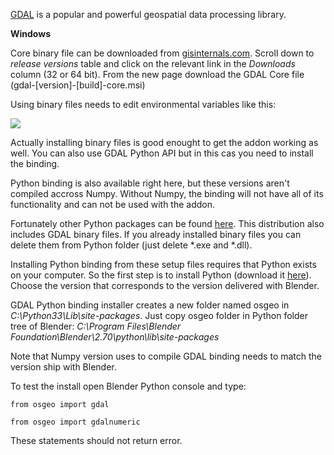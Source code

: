 [GDAL](http://gdal.org/) is a popular and powerful geospatial data processing library.

**Windows**

Core binary file can be downloaded from [gisinternals.com](http://www.gisinternals.com/sdk/). Scroll down to *release versions* table and click on the relevant link in the *Downloads* column (32 or 64 bit). From the new page download the GDAL Core file (gdal-[version]-[build]-core.msi)

Using binary files needs to edit environmental variables like this:

![](https://raw.githubusercontent.com/wiki/domlysz/blenderGIS/images/varEnvGDAL.jpg)

Actually installing binary files is good enought to get the addon working as well. You can also use GDAL Python API but in this cas you need to install the binding.

Python binding is also available right here, but these versions aren't compiled accross Numpy. Without Numpy, the binding will not have all of its functionality and can not be used with the addon.

Fortunately other Python packages can be found [here](http://www.lfd.uci.edu/~gohlke/pythonlibs/#gdal). This distribution also includes GDAL binary files. If you already installed binary files you can delete them from Python folder (just delete *.exe and *.dll).

Installing Python binding from these setup files requires that Python exists on your computer. So the first step is to install Python (download it [here](https://www.python.org/downloads/)). Choose the version that corresponds to the version delivered with Blender.

GDAL Python binding installer creates a new folder named osgeo in *C:\Python33\Lib\site-packages*. Just copy osgeo folder in Python folder tree of Blender: *C:\Program Files\Blender Foundation\Blender\2.70\python\lib\site-packages*

Note that Numpy version uses to compile GDAL binding needs to match the version ship with Blender.

To test the install open Blender Python console and type:

`from osgeo import gdal`

`from osgeo import gdalnumeric`

These statements should not return error.